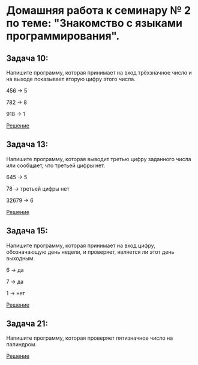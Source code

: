 # Домашняя работа к семинару № 2 по теме: "Знакомство с языками программирования".

## Задача 10:
Напишите программу, которая принимает на вход трёхзначное число и на выходе показывает вторую цифру этого числа.

456 -> 5

782 -> 8

918 -> 1

[Решение](https://github.com/fant0m23/Homework_C-_Sem2/blob/main/Example10/Program.cs)
  

## Задача 13:
Напишите программу, которая выводит третью цифру заданного числа или сообщает, что третьей цифры нет.

645 -> 5

78 -> третьей цифры нет

32679 -> 6

[Решение](https://github.com/fant0m23/Homework_C-_Sem2/blob/main/Example13/Program.cs)

## Задача 15:
Напишите программу, которая принимает на вход цифру, обозначающую день недели, и проверяет, является ли этот день выходным.

6 -> да

7 -> да

1 -> нет

[Решение](https://github.com/fant0m23/Homework_C-_Sem2/blob/main/Example15/Program.cs)

## Задача 21:
Напишите программу, которая проверяет пятизначное число на палиндром.

[Решение](https://github.com/fant0m23/Homework_C-_Sem2/blob/main/Example21/Program.cs)
